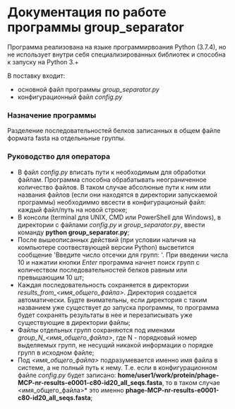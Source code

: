 # Документация по работе программы group_separator

Программа реализована на языке программирвоания Python (3.7.4), но не использует внутри себя специализированных библиотек и способна к запуску на Python 3.+

В поставку входит:
+ основной файл программы *group_separator.py*
+ конфигурационный файл *config.py*

### Назначение программы
Разделение последовательностей белков записанных в общем файле формата fasta на отдельньные группы.

### Руководство для оператора
+ В файл *config.py* вписать пути к необходимым для обработки файлам. Программа способна обрабатывать неограниченное количество файлов. В таком случае абсолюные пути к ним или названия файлов (если они находятся в директории запускаемой программы) необходиммо ввсести в конфигурационый файл: каждый файл/путь на новой строке;
+ В консоли (terminal для UNIX, CMD или PowerShell для Windows), в директории с файлами *config.py* и *group_separator.py*, ввести команду **python group_separator.py**;
+ После вышеописанных действий (при условии наличия на компьютере соотвествующей версии Python) высветится сообщение 'Введите число отсечки для групп: '. При введении числа 10 и нажатии кнопки *Enter* программа начнет поиск групп с количеством последовательностей белков равным или превышающим 10 шт; 
+ Каждая последовательность сохраняется в директории *results_from_<имя_общего_файла>*. Директория создается автоматически. Будте внимательны, если директория с таким названием уже существует до запуска программы, то программа будет сохранять результаты в нее и перезаписывать уже существующие в директории файлы; 
+ Файлы отдельных групп сохраняются под именами *group_N_<имя_общего_файла>*, где N - порядковый номер выделяемых групп, не несущий никакой информации о порядке групп в исходном файле;
+ Под *<имя_общего_файла>* подразумевается именно имя файла в системе, а не полный путь к нему. Т.е. если в конфигурационном файле *config.py* будет записано: **home/user1/work/protein/phage-MCP-nr-results-e0001-c80-id20_all_seqs.fasta**, то в таком случае <имя_общего_файла>* это именно **phage-MCP-nr-results-e0001-c80-id20_all_seqs.fasta**;


